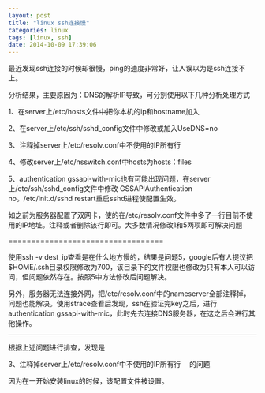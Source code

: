 ```yaml
---
layout: post
title: "linux ssh连接慢"
categories: linux
tags: [linux, ssh]
date: 2014-10-09 17:39:06
---
```


最近发现ssh连接的时候却很慢，ping的速度非常好，让人误以为是ssh连接不上。

分析结果，主要原因为：DNS的解析IP导致，可分别使用以下几种分析处理方式

1、在server上/etc/hosts文件中把你本机的ip和hostname加入　

2、在server上/etc/ssh/sshd_config文件中修改或加入UseDNS=no　

3、注释掉server上/etc/resolv.conf中不使用的IP所有行　

4、修改server上/etc/nsswitch.conf中hosts为hosts：files

5、authentication gssapi-with-mic也有可能出现问题，在server上/etc/ssh/sshd_config文件中修改 GSSAPIAuthentication no。/etc/init.d/sshd restart重启sshd进程使配置生效。

如之前为服务器配置了双网卡，使的在/etc/resolv.conf文件中多了一行目前不使用的IP地址。注释或者删除该行即可。大多数情况修改1和5两项即可解决问题

==================================

使用ssh -v dest_ip查看是在什么地方慢的，结果是问题5，google后有人提议把$HOME/.ssh目录权限修改为700，该目录下的文件权限也修改为只有本人可以访问，但问题依然存在。按照5中方法修改后问题解决。

另外，服务器无法连接外网，把/etc/resolv.conf中的nameserver全部注释掉，问题也能解决。使用strace查看后发现，ssh在验证完key之后，进行authentication gssapi-with-mic，此时先去连接DNS服务器，在这之后会进行其他操作。

--------------------------------------------------------------------

根据上述问题进行排查，发现是

3、注释掉server上/etc/resolv.conf中不使用的IP所有行　
的问题

因为在一开始安装linux的时候，该配置文件被设置。


